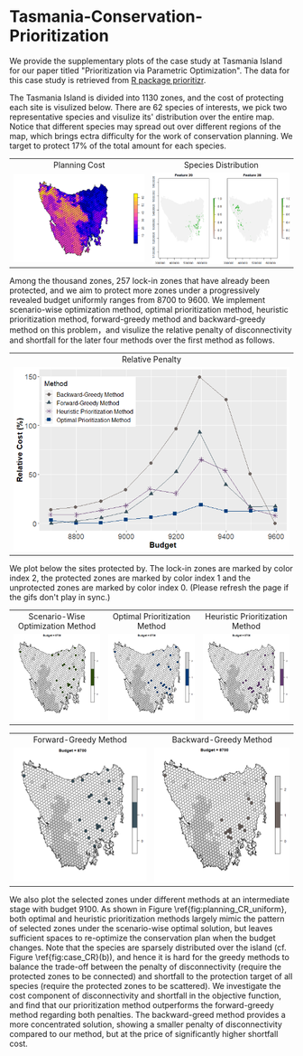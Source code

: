 # Tasmania-Conservation-Prioritization
We provide the supplementary plots of the case study at Tasmania Island for our paper titled "Prioritization via Parametric Optimization". The data for this case study is retrieved from [R package prioritizr](https://cran.r-project.org/web/packages/prioritizr/vignettes/tasmania.html).

The Tasmania Island is divided into 1130 zones, and the cost of protecting each site is visulized below. There are 62 species of interests, we pick two representative species and visulize its' distribution over the entire map. Notice that different species may spread out over different regions of the map, which brings ectra difficulty for the work of conservation planning. We target to protect 17% of the total amount for each species. 

<table align="center">
   <tr>
     <td align="center">Planning Cost</td>
     <td align="center">Species Distribution</td>
   </tr>
   <tr>
      <td><img src="https://github.com/ConservationPrioritization/Tasmania-Conservation-Prioritization/blob/main/Cite_Cost.png" width = 400px></td>
      <td><img src="https://github.com/ConservationPrioritization/Tasmania-Conservation-Prioritization/blob/main/Feature_Plot.png" width = 400px></td>
  </tr>
</table>

Among the thousand zones, 257 lock-in zones that have already been protected, and we aim to protect more zones under a progressively revealed budget uniformly ranges from 8700 to 9600. We implement scenario-wise optimization method, optimal prioritization method, heuristic prioritization method, forward-greedy method and backward-greedy method on this problem，and visulize the relative penalty of disconnectivity and shortfall for the later four methods over the first method as follows.

<table align="center">
   <tr>
     <td align="center">Relative Penalty</td>
   </tr>
   <tr>
      <td><img src="https://github.com/ConservationPrioritization/Tasmania-Conservation-Prioritization/blob/main/Relative_Cost.png" width = 500px></td>
  </tr>
</table>

We plot below the sites protected by. The lock-in zones are marked by color index 2, the protected zones are marked by color index 1 and the unprotected zones are marked by color index 0. (Please refresh the page if the gifs don't play in sync.)


<table>
  <tr>
    <td align="center">Scenario-Wise Optimization Method</td>
    <td align="center">Optimal Prioritization Method</td>
    <td align="center">Heuristic Prioritization Method</td>
  </tr>
  <tr>
    <td><img src = "https://github.com/ConservationPrioritization/Tasmania-Conservation-Prioritization/blob/main/ScenOptAnimation.gif" width = 300px></td>
    <td><img src = "https://github.com/ConservationPrioritization/Tasmania-Conservation-Prioritization/blob/main/OptPrioAnimation.gif" width = 300px></td>
    <td><img src = "https://github.com/ConservationPrioritization/Tasmania-Conservation-Prioritization/blob/main/HeuPrioAnimation.gif" width = 300px></td>
   </tr> 
</table>

<table align="center">
   <tr>
     <td align="center">Forward-Greedy Method</td>
     <td align="center">Backward-Greedy Method</td>
   </tr>
   <tr>
      <td><img src="https://github.com/ConservationPrioritization/Tasmania-Conservation-Prioritization/blob/main/ForGreedyAnimation.gif" width = 300px></td>
      <td><img src="https://github.com/ConservationPrioritization/Tasmania-Conservation-Prioritization/blob/main/BackGreedyAnimation.gif" width = 300px></td>
  </tr>
</table>

We also plot the selected zones under different methods at an intermediate stage with budget $9100$. As shown in Figure \ref{fig:planning_CR_uniform}, both optimal and heuristic prioritization methods largely mimic the pattern of selected zones under the scenario-wise optimal solution, but leaves sufficient spaces to re-optimize the conservation plan when the budget changes. Note that the species are sparsely distributed over the island (cf. Figure \ref{fig:case_CR}(b)), and hence it is hard for the greedy methods to balance the trade-off between the penalty of disconnectivity (require the protected zones to be connected) and shortfall to the protection target of all species (require the protected zones to be scattered). We investigate the cost component of disconnectivity and shortfall in the objective function, and find that our prioritization method outperforms the forward-greedy method regarding both penalties. The backward-greed method provides a more concentrated solution, showing a smaller penalty of disconnectivity compared to our method, but at the price of significantly higher shortfall cost.
